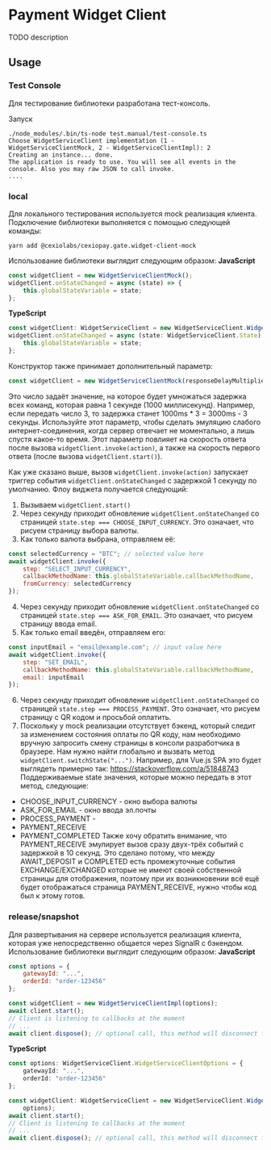 # Payment Widget Client

TODO description

## Usage

### Test Console

Для тестирование библиотеки разработана тест-консоль.

Запуск

```shell
./node_modules/.bin/ts-node test.manual/test-console.ts
Choose WidgetServiceClient implementation (1 - WidgetServiceClientMock, 2 - WidgetServiceClientImpl): 2
Creating an instance... done.
The application is ready to use. You will see all events in the console. Also you may raw JSON to call invoke.
....
```

### local

Для локального тестирования используется mock реализация клиента.
Подключение библиотеки выполняется с помощью следующей команды:
```shell
yarn add @cexiolabs/cexiopay.gate.widget-client-mock
```
Использование библиотеки выглядит следующим образом:
**JavaScript**
```javascript
const widgetClient = new WidgetServiceClientMock();
widgetClient.onStateChanged = async (state) => {
	this.globalStateVariable = state;
};
```
**TypeScript**
```typescript
const widgetClient: WidgetServiceClient = new WidgetServiceClient.WidgetServiceClientMock();
widgetClient.onStateChanged = async (state: WidgetServiceClient.State) => {
	this.globalStateVariable = state;
};
```
Конструктор также принимает дополнительный параметр:
```javascript
const widgetClient = new WidgetServiceClientMock(responseDelayMultiplier: 1);
```
Это число задаёт значение, на которое будет умножаться задержка всех команд,
которая равна 1 секунде (1000 миллисекунд).
Например, если передать число 3, то задержка станет 1000ms * 3 = 3000ms - 3 секунды.
Используйте этот параметр, чтобы сделать эмуляцию слабого интернет-соединения,
когда сервер отвечает не моментально, а лишь спустя какое-то время. Этот параметр
повлияет на скорость ответа после вызова `widgetClient.invoke(action)`, а также
на скорость первого ответа (после вызова `widgetClient.start()`).

Как уже сказано выше, вызов `widgetClient.invoke(action)` запускает триггер
события `widgetClient.onStateChanged` с задержкой 1 секунду по умолчанию. Флоу
виджета получается следующий:
1. Вызываем `widgetClient.start()`
2. Через секунду приходит обновление `widgetClient.onStateChanged` со страницей
`state.step === CHOOSE_INPUT_CURRENCY`. Это означает, что рисуем страницу выбора
валюты.
3. Как только валюта выбрана, отправляем её:
```javascript
const selectedCurrency = "BTC"; // selected value here
await widgetClient.invoke({
	step: "SELECT_INPUT_CURRENCY",
	callbackMethodName: this.globalStateVariable.callbackMethodName,
	fromCurrency: selectedCurrency
});
```
4. Через секунду приходит обновление `widgetClient.onStateChanged` со страницей
`state.step === ASK_FOR_EMAIL`. Это означает, что рисуем страницу ввода email.
5. Как только email введён, отправляем его:
```javascript
const inputEmail = "email@example.com"; // input value here
await widgetClient.invoke({
	step: "SET_EMAIL",
	callbackMethodName: this.globalStateVariable.callbackMethodName,
	email: inputEmail
});
```
6. Через секунду приходит обновление `widgetClient.onStateChanged` со страницей
`state.step === PROCESS_PAYMENT`. Это означает, что рисуем страницу с QR кодом
и просьбой оплатить.
7. Поскольку у mock реализации отсутствует бэкенд, который следит за изменением
состояния оплаты по QR коду, нам необходимо вручную запросить смену страницы в
консоли разработчика в браузере.
Нам нужно найти глобально и вызвать метод `widgetClient.switchState("...")`.
Например, для Vue.js SPA это будет выглядеть примерно так:
https://stackoverflow.com/a/51848743
Поддерживаемые state значения, которые можно передать в этот метод, следующие:
- CHOOSE_INPUT_CURRENCY - окно выбора валюты
- ASK_FOR_EMAIL - окно ввода эл.почты
- PROCESS_PAYMENT - 
- PAYMENT_RECEIVE
- PAYMENT_COMPLETED
Также хочу обратить внимание, что PAYMENT_RECEIVE эмулирует вызов сразу двух-трёх
событий с задержкой в 10 секунд. Это сделано потому, что между AWAIT_DEPOSIT и COMPLETED
есть промежуточные события EXCHANGE/EXCHANGED которые не имеют своей собственной
страницы для отображения, поэтому при их возникновении всё ещё будет отображаться
страница PAYMENT_RECEIVE, нужно чтобы код был к этому готов.

### release/snapshot

Для развертывания на сервере используется реализация клиента, которая уже
непосредственно общается через SignalR с бэкендом.
Использование библиотеки выглядит следующим образом:
**JavaScript**
```javascript
const options = {
	gatewayId: "...",
	orderId: "order-123456"
};

const widgetClient = new WidgetServiceClientImpl(options);
await client.start();
// Client is listening to callbacks at the moment
// ...
await client.dispose(); // optional call, this method will disconnect from the server
```
**TypeScript**
```typescript
const options: WidgetServiceClient.WidgetServiceClientOptions = {
	gatewayId: "...",
	orderId: "order-123456"
};

const widgetClient: WidgetServiceClient = new WidgetServiceClient.WidgetServiceClientImpl(
	options);
await client.start();
// Client is listening to callbacks at the moment
// ...
await client.dispose(); // optional call, this method will disconnect from the server
```
